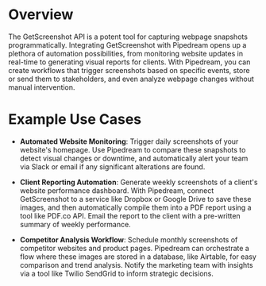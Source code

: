 # Overview

The GetScreenshot API is a potent tool for capturing webpage snapshots programmatically. Integrating GetScreenshot with Pipedream opens up a plethora of automation possibilities, from monitoring website updates in real-time to generating visual reports for clients. With Pipedream, you can create workflows that trigger screenshots based on specific events, store or send them to stakeholders, and even analyze webpage changes without manual intervention.

# Example Use Cases

- **Automated Website Monitoring**: Trigger daily screenshots of your website's homepage. Use Pipedream to compare these snapshots to detect visual changes or downtime, and automatically alert your team via Slack or email if any significant alterations are found.

- **Client Reporting Automation**: Generate weekly screenshots of a client's website performance dashboard. With Pipedream, connect GetScreenshot to a service like Dropbox or Google Drive to save these images, and then automatically compile them into a PDF report using a tool like PDF.co API. Email the report to the client with a pre-written summary of weekly performance.

- **Competitor Analysis Workflow**: Schedule monthly screenshots of competitor websites and product pages. Pipedream can orchestrate a flow where these images are stored in a database, like Airtable, for easy comparison and trend analysis. Notify the marketing team with insights via a tool like Twilio SendGrid to inform strategic decisions.
